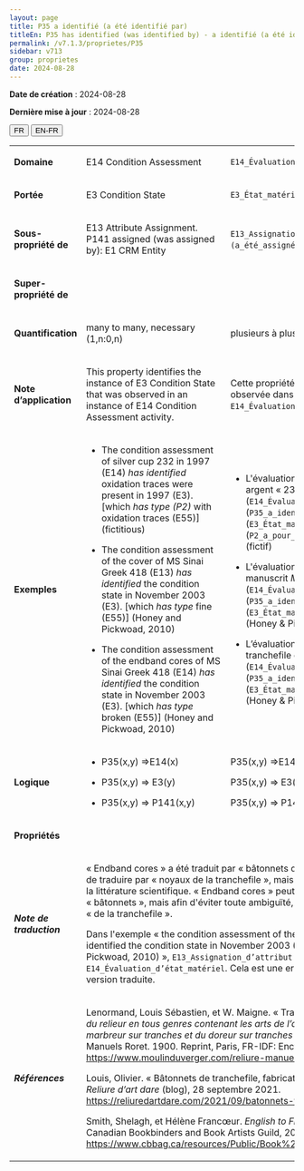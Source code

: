 ```yaml
---
layout: page
title: P35 a identifié (a été identifié par)
titleEn: P35 has identified (was identified by) - a identifié (a été identifié par)
permalink: /v7.1.3/proprietes/P35
sidebar: v713
group: proprietes
date: 2024-08-28
---
```


**Date de création** : 2024-08-28

**Dernière mise à jour** : 2024-08-28

<div class="lang-buttons">
 <button id="fr" class="activate">FR</button>
 <button id="en-fr">EN-FR</button>
</div>

<table>
<tbody>
<tr>
<td><p><strong>Domaine</strong></p></td>
<td class="en">
<p>E14 Condition Assessment</p>
</td>
<td>
<p><code class="language-plaintext highlighter-rouge">E14_Évaluation_d’état_matériel</code> </p>
</td>
</tr>
<tr>
<td><p><strong>Portée</strong></p></td>
<td class="en">
<p>E3 Condition State</p>
</td>
<td>
<p><code class="language-plaintext highlighter-rouge">E3_État_matériel</code></p>
</td>
</tr>
<tr>
<td><p><strong>Sous-propriété de</strong></p></td>
<td class="en">
<p>E13 Attribute Assignment. P141 assigned (was assigned by): E1 CRM Entity</p>
</td>
<td>
<p><code class="language-plaintext highlighter-rouge">E13_Assignation_d’attribut</code>. <code class="language-plaintext highlighter-rouge">P141_a_assigné (a_été_assigné_par)</code>: <code class="language-plaintext highlighter-rouge">E1_Entité_CRM</code></p>
</td>
</tr>
<tr>
<td><p><strong>Super-propriété de</strong></p></td>
<td class="en">
</td>
<td>
</td>
</tr>
<tr>
<td><p><strong>Quantification</strong></p></td>
<td class="en">
<p>many to many, necessary (1,n:0,n)</p>
</td>
<td>
<p>plusieurs à plusieurs, nécessaire (1,n:0,n)</p>
</td>
</tr>
<tr>
<td><p><strong>Note d’application</strong></p></td>
<td class="en">
<p>This property identifies the instance of E3 Condition State that was observed in an instance of E14 Condition Assessment activity.</p>
</td>
<td>
<p>Cette propriété identifie une instance de <code class="language-plaintext highlighter-rouge">E3_État_matériel</code> observée dans le cadre d'une instance de <code class="language-plaintext highlighter-rouge">E14_Évaluation_d’état_matériel</code>. </p>
</td>
</tr>
<tr>
<td><p><strong>Exemples</strong></p></td>
<td class="en">
<ul>
<li><p>The condition assessment of silver cup 232 in 1997 (E14) <em>has</em> <em>identified</em> oxidation traces were present in 1997 (E3).<em> </em>[which<em> has type (P2)</em> with oxidation traces (E55)] (fictitious)</p>
</li>
<li><p>The condition assessment of the cover of MS Sinai Greek 418 (E13) <em>has identified</em> the condition state in November 2003 (E3). [which <em>has type</em> fine (E55)] (Honey and Pickwoad, 2010)</p>
</li>
<li><p>The condition assessment of the endband cores of MS Sinai Greek 418 (E14) <em>has identified</em> the condition state in November 2003 (E3). [which <em>has type</em> broken (E55)] (Honey and Pickwoad, 2010)</p>
</li>
</ul>
</td>
<td>
<ul>
<li><p>L'évaluation en 1997 de l'état matériel de la coupe en argent « 232 » en 1997 (<code class="language-plaintext highlighter-rouge">E14_Évaluation_d’état_matériel</code>) a identifié (<code class="language-plaintext highlighter-rouge">P35_a_identifié</code>) des traces d'oxydation (<code class="language-plaintext highlighter-rouge">E3_État_matériel</code>) [lesquelles ont pour type (<code class="language-plaintext highlighter-rouge">P2_a_pour_type</code>) « traces d'oxydation » (<code class="language-plaintext highlighter-rouge">E55_Type</code>)] (fictif)</p>
</li>
<li><p>L'évaluation de l'état matériel de la couverture du manuscrit <em>Mont Sinaï, MS gr. 418</em> (<code class="language-plaintext highlighter-rouge">E14_Évaluation_d’état_matériel</code>) a identifié (<code class="language-plaintext highlighter-rouge">P35_a_identifié</code>) un état matériel en novembre 2003 (<code class="language-plaintext highlighter-rouge">E3_État_matériel</code>) de type « fin » (<code class="language-plaintext highlighter-rouge">E55_Type</code>) (Honey & Pickwoad, 2010)</p>
</li>
<li><p>L’évaluation de l'état matériel des bâtonnets de la tranchefile du manuscrit <em>Mont Sinaï, MS gr. 418</em> (<code class="language-plaintext highlighter-rouge">E14_Évaluation_d’état_matériel</code>) a identifié (<code class="language-plaintext highlighter-rouge">P35_a_identifié</code>) un état matériel en novembre 2003 (<code class="language-plaintext highlighter-rouge">E3_État_matériel</code>) de type « endommagé » (<code class="language-plaintext highlighter-rouge">E55_Type</code>) (Honey & Pickwoad, 2010)</p>
</li>
</ul>
</td>
</tr>
<tr>
<td><p><strong>Logique</strong></p></td>
<td class="en">
<ul>
<li><p>P35(x,y) ⇒E14(x)</p>
</li>
<li><p>P35(x,y) ⇒ E3(y)</p>
</li>
<li><p>P35(x,y) ⇒ P141(x,y)</p>
</li>
</ul>
</td>
<td>
<p>P35(x,y) ⇒E14(x)</p>
<p>P35(x,y) ⇒ E3(y)</p>
<p>P35(x,y) ⇒ P141(x,y)</p>
</td>
</tr>
<tr>
<td><p><strong>Propriétés</strong></p></td>
<td class="en">
</td>
<td>
</td>
</tr>
<tr>
<td><p><strong><em>Note de traduction</em></strong></p></td>
<td colspan="2">
<p>« Endband cores » a été traduit par « bâtonnets de la tranchefile ». Il aurait aussi été possible de traduire par « noyaux de la tranchefile », mais cette traduction est moins fréquente dans la littérature scientifique. « Endband cores » peut aussi se traduire uniquement par «<strong> </strong>bâtonnets », mais afin d'éviter toute ambiguïté, l'équipe de traduction a décidé d'ajouter « de la tranchefile ».</p>
<p>Dans l'exemple « the condition assessment of the cover of MS Sinai Greek 418 (E13) has identified the condition state in November 2003 (E3) [which has type fine (E55)] (Honey and Pickwoad, 2010) », <code class="language-plaintext highlighter-rouge">E13_Assignation_d’attribut</code> est utilisé en lieu et place de <code class="language-plaintext highlighter-rouge">E14_Évaluation_d’état_matériel</code>. Cela est une erreur qui n'a pas été reproduite dans la version traduite.</p>
</td>
</tr>
<tr>
<td><p><strong><em>Références</em></strong></p></td>
<td colspan="2">
<p>Lenormand, Louis Sébastien, et W. Maigne. « Tranchefile ». Dans <em>Nouveau manuel complet du relieur en tous genres contenant les arts de l’assembleur, du satineur, du cartonneur, du marbreur sur tranches et du doreur sur tranches et sur cuir</em>, édité par L. Mulo, 171‑75. Manuels Roret. 1900. Reprint, Paris, FR-IDF: Encyclopédie-Roret, 2006.<a href="https://www.moulinduverger.com/reliure-manuelle/roret-69.php"><span class="underline"> </span></a><a href="https://www.moulinduverger.com/reliure-manuelle/roret-69.php"><span class="underline">https://www.moulinduverger.com/reliure-manuelle/roret-69.php</span></a>.</p>
<p>Louis, Olivier. « Bâtonnets de tranchefile, fabrication, matériel utilisé et dimensions. » Blogue. <em>Reliure d’art dare</em> (blog), 28 septembre 2021.<a href="https://reliuredartdare.com/2021/09/batonnets-tranchefile-fabrication/"><span class="underline"> </span></a><a href="https://reliuredartdare.com/2021/09/batonnets-tranchefile-fabrication/"><span class="underline">https://reliuredartdare.com/2021/09/batonnets-tranchefile-fabrication/</span></a>.</p>
<p>Smith, Shelagh, et Hélène Francœur. <em>English to French Book Arts Terms</em>. Toronto, CA-ON: Canadian Bookbinders and Book Artists Guild, 2021.<a href="https://www.cbbag.ca/resources/Public/Book%20Arts%20ENG%20FRE%20Translation.pdf"><span class="underline"> </span></a><a href="https://www.cbbag.ca/resources/Public/Book%20Arts%20ENG%20FRE%20Translation.pdf"><span class="underline">https://www.cbbag.ca/resources/Public/Book%20Arts%20ENG%20FRE%20Translation.pdf</span></a>.</p>
</td>
</tr>
</tbody>
</table>
